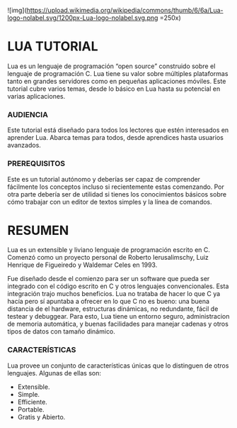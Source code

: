 
![img](https://upload.wikimedia.org/wikipedia/commons/thumb/6/6a/Lua-logo-nolabel.svg/1200px-Lua-logo-nolabel.svg.png =250x)



# LUA TUTORIAL

Lua es un lenguaje de programación “open source” construido sobre el lenguaje de programación C. Lua tiene su valor sobre múltiples plataformas tanto en grandes servidores como en pequeñas aplicaciones móviles. Este tutorial cubre varios temas, desde lo básico en Lua hasta su potencial en varias aplicaciones.

### AUDIENCIA
Este tutorial está diseñado para todos los lectores que estén interesados en aprender Lua. Abarca temas para todos, desde aprendices hasta usuarios avanzados.

### PREREQUISITOS
Este es un tutorial autónomo y deberías ser capaz de comprender fácilmente los conceptos incluso si recientemente estas comenzando. Por otra parte debería ser de utilidad si tienes los conocimientos básicos sobre cómo trabajar con un editor de textos simples y la línea de comandos.

# RESUMEN
Lua es un extensible y liviano lenguaje de programación escrito en C. Comenzó como un proyecto personal de Roberto Ierusalimschy, Luiz Henrique de Figueiredo y Waldemar Celes en 1993.

Fue diseñado desde el comienzo para ser un software que pueda ser integrado con el código escrito en C y otros lenguajes convencionales. Esta integración trajo muchos beneficios. Lua no trataba de hacer lo que C ya hacía pero sí apuntaba a ofrecer en lo que C no es bueno: una buena distancia de el hardware, estructuras dinámicas, no redundante, fácil de testear y debuggear. Para esto, Lua tiene un entorno seguro, administracion de memoria automática, y buenas facilidades para manejar cadenas y otros tipos de datos con tamaño dinámico.

### CARACTERÍSTICAS
Lua provee un conjunto de características únicas que lo distinguen de otros lenguajes. Algunas de ellas son:
* Extensible.
* Simple.
* Efficiente.
* Portable.
* Gratis y Abierto.

